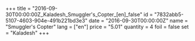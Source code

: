 +++
title = "2016-09-30T00:00:00Z_Kaladesh_Smuggler's_Copter_[en]_false"
id = "7832abb5-5107-4603-904e-491b221bd3e3"
date = "2016-09-30T00:00:00Z"
name = "Smuggler's Copter"
lang = ["en"]
price = "5.01"
quantity = 4
foil = false
set = "Kaladesh"
+++
